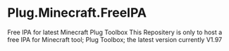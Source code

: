 # Plug.Minecraft.FreeIPA
Free IPA for latest Minecraft Plug Toolbox
This Repositery is only to host a free IPA for 
Minecraft tool; Plug Toolbox; the latest version currently
V1.97
